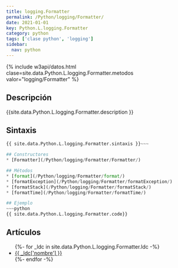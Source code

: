 ```yaml
---
title: logging.Formatter
permalink: /Python/logging/Formatter/
date: 2021-01-01
key: Python.L.logging.Formatter
category: python
tags: ['clase python', 'logging']
sidebar: 
  nav: python
---
```


{% include w3api/datos.html clase=site.data.Python.L.logging.Formatter.metodos valor="logging/Formatter" %}

## Descripción
{{site.data.Python.L.logging.Formatter.description }}

## Sintaxis
~~~python
{{ site.data.Python.L.logging.Formatter.sintaxis }}~~~

## Constructores
* [Formatter](/Python/logging/Formatter/Formatter/)

## Métodos
* [format](/Python/logging/Formatter/format/)
* [formatException](/Python/logging/Formatter/formatException/)
* [formatStack](/Python/logging/Formatter/formatStack/)
* [formatTime](/Python/logging/Formatter/formatTime/)

## Ejemplo
~~~python
{{ site.data.Python.L.logging.Formatter.code}}
~~~

## Artículos
<ul>
{%- for _ldc in site.data.Python.L.logging.Formatter.ldc -%}
   <li>
       <a href="{{_ldc['url'] }}">{{ _ldc['nombre'] }}</a>
   </li>
{%- endfor -%}
</ul>

